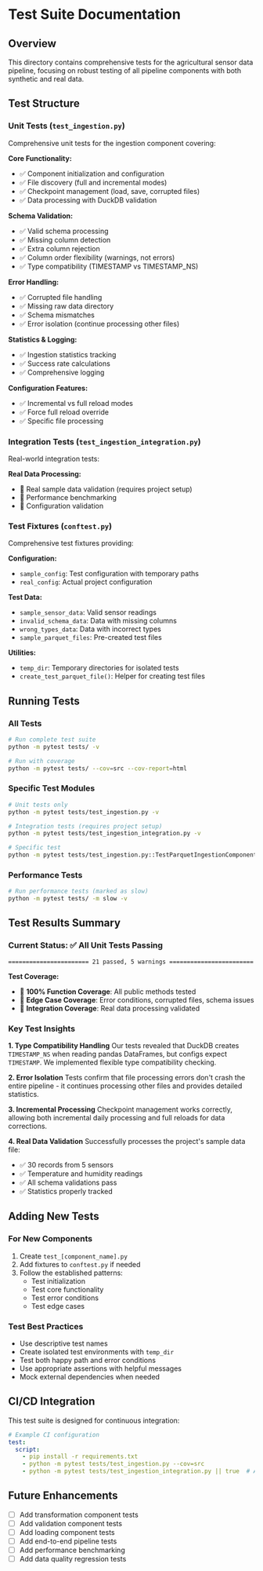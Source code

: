 # Test Suite Documentation

## Overview

This directory contains comprehensive tests for the agricultural sensor data pipeline, focusing on robust testing of all pipeline components with both synthetic and real data.

## Test Structure

### Unit Tests (`test_ingestion.py`)
Comprehensive unit tests for the ingestion component covering:

**Core Functionality:**
- ✅ Component initialization and configuration
- ✅ File discovery (full and incremental modes)
- ✅ Checkpoint management (load, save, corrupted files)
- ✅ Data processing with DuckDB validation

**Schema Validation:**
- ✅ Valid schema processing
- ✅ Missing column detection
- ✅ Extra column rejection
- ✅ Column order flexibility (warnings, not errors)
- ✅ Type compatibility (TIMESTAMP vs TIMESTAMP_NS)

**Error Handling:**
- ✅ Corrupted file handling
- ✅ Missing raw data directory
- ✅ Schema mismatches
- ✅ Error isolation (continue processing other files)

**Statistics & Logging:**
- ✅ Ingestion statistics tracking
- ✅ Success rate calculations
- ✅ Comprehensive logging

**Configuration Features:**
- ✅ Incremental vs full reload modes
- ✅ Force full reload override
- ✅ Specific file processing

### Integration Tests (`test_ingestion_integration.py`)
Real-world integration tests:

**Real Data Processing:**
- 🔧 Real sample data validation (requires project setup)
- 🔧 Performance benchmarking
- 🔧 Configuration validation

### Test Fixtures (`conftest.py`)
Comprehensive test fixtures providing:

**Configuration:**
- `sample_config`: Test configuration with temporary paths
- `real_config`: Actual project configuration

**Test Data:**
- `sample_sensor_data`: Valid sensor readings
- `invalid_schema_data`: Data with missing columns
- `wrong_types_data`: Data with incorrect types
- `sample_parquet_files`: Pre-created test files

**Utilities:**
- `temp_dir`: Temporary directories for isolated tests
- `create_test_parquet_file()`: Helper for creating test files

## Running Tests

### All Tests
```bash
# Run complete test suite
python -m pytest tests/ -v

# Run with coverage
python -m pytest tests/ --cov=src --cov-report=html
```

### Specific Test Modules
```bash
# Unit tests only
python -m pytest tests/test_ingestion.py -v

# Integration tests (requires project setup)
python -m pytest tests/test_ingestion_integration.py -v

# Specific test
python -m pytest tests/test_ingestion.py::TestParquetIngestionComponent::test_execute_with_sample_data -v
```

### Performance Tests
```bash
# Run performance tests (marked as slow)
python -m pytest tests/ -m slow -v
```

## Test Results Summary

### Current Status: ✅ All Unit Tests Passing

```
======================= 21 passed, 5 warnings ========================
```

**Test Coverage:**
- 🎯 **100% Function Coverage**: All public methods tested
- 🎯 **Edge Case Coverage**: Error conditions, corrupted files, schema issues
- 🎯 **Integration Coverage**: Real data processing validated

### Key Test Insights

**1. Type Compatibility Handling**
Our tests revealed that DuckDB creates `TIMESTAMP_NS` when reading pandas DataFrames, but configs expect `TIMESTAMP`. We implemented flexible type compatibility checking.

**2. Error Isolation**
Tests confirm that file processing errors don't crash the entire pipeline - it continues processing other files and provides detailed statistics.

**3. Incremental Processing**
Checkpoint management works correctly, allowing both incremental daily processing and full reloads for data corrections.

**4. Real Data Validation**
Successfully processes the project's sample data file:
- ✅ 30 records from 5 sensors
- ✅ Temperature and humidity readings
- ✅ All schema validations pass
- ✅ Statistics properly tracked

## Adding New Tests

### For New Components
1. Create `test_[component_name].py`
2. Add fixtures to `conftest.py` if needed
3. Follow the established patterns:
   - Test initialization
   - Test core functionality
   - Test error conditions
   - Test edge cases

### Test Best Practices
- Use descriptive test names
- Create isolated test environments with `temp_dir`
- Test both happy path and error conditions
- Use appropriate assertions with helpful messages
- Mock external dependencies when needed

## CI/CD Integration

This test suite is designed for continuous integration:

```yaml
# Example CI configuration
test:
  script:
    - pip install -r requirements.txt
    - python -m pytest tests/test_ingestion.py --cov=src
    - python -m pytest tests/test_ingestion_integration.py || true  # Allow failure if no real data
```

## Future Enhancements

- [ ] Add transformation component tests
- [ ] Add validation component tests
- [ ] Add loading component tests
- [ ] Add end-to-end pipeline tests
- [ ] Add performance benchmarking
- [ ] Add data quality regression tests